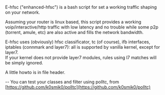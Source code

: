 E-hfsc ("enhanced-hfsc") is a bash script for set a working traffic shaping on your network.


Assuming your router is linux based, this script provides a working voip/interactive/http traffic with low latency and no trouble while some p2p (torrent, amule, etc) are also active and fills the network bandwidth.

E-hfsc uses (obviously) hfsc classificator, tc (of course), ifb interfaces, iptables (connmark and layer7):
all is supported by vanilla kernel, except for layer7.  
If your kernel does not provide layer7 modules, rules using l7 matches will be simply ignored.


A little howto is in file header.

--
You can test your classes and filter using polltc, from [https://github.com/k0smik0/polltc](https://github.com/k0smik0/polltc)

